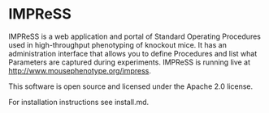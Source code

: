 IMPReSS
=======

IMPReSS is a web application and portal of Standard Operating Procedures used in 
high-throughput phenotyping of knockout mice. It has an administration interface 
that allows you to define Procedures and list what Parameters are captured during 
experiments. IMPReSS is running live at <http://www.mousephenotype.org/impress>.

This software is open source and licensed under the Apache 2.0 license.

For installation instructions see install.md.
